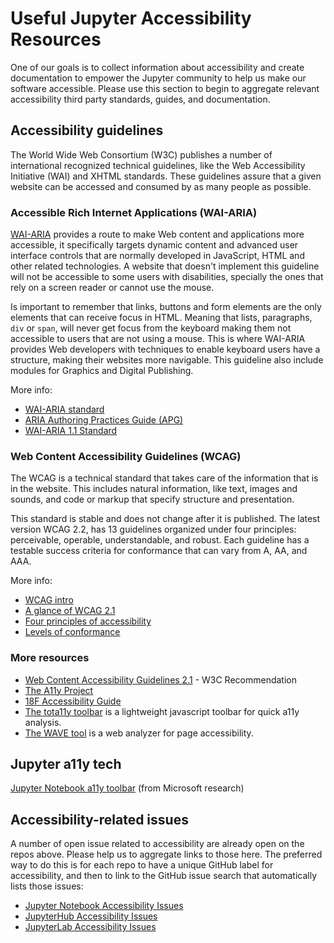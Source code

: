 # Useful Jupyter Accessibility Resources

One of our goals is to collect information about accessibility and create documentation to empower the Jupyter community to help us make our software accessible. Please use this section to begin to aggregate relevant accessibility third party standards, guides, and documentation.

## Accessibility guidelines

The World Wide Web Consortium (W3C) publishes a number of international recognized technical guidelines, like the Web Accessibility Initiative (WAI) and XHTML standards. These guidelines assure that a given website can be accessed and consumed by as many people as possible.

### Accessible Rich Internet Applications (WAI-ARIA)

[WAI-ARIA](https://www.w3.org/WAI/standards-guidelines/aria/) provides a route to make Web content and applications more accessible, it specifically targets dynamic content and advanced user interface controls that are normally developed in JavaScript, HTML and other related technologies. A website that doesn't implement this guideline will not be accessible to some users with disabilities, specially the ones that rely on a screen reader or cannot use the mouse.

Is important to remember that links, buttons and form elements are the only elements that can receive focus in HTML. Meaning that lists, paragraphs, `div` or `span`, will never get focus from the keyboard making them not accessible to users that are not using a mouse. This is where WAI-ARIA provides Web developers with techniques to enable keyboard users have a structure, making their websites more navigable. This guideline also include modules for Graphics and Digital Publishing.

More info:

- [WAI-ARIA standard](https://www.w3.org/TR/wai-aria/)
- [ARIA Authoring Practices Guide (APG)](https://www.w3.org/WAI/ARIA/apg/)
- [WAI-ARIA 1.1 Standard](https://www.w3.org/TR/wai-aria-1.1/)

### Web Content Accessibility Guidelines (WCAG)

The WCAG is a technical standard that takes care of the information that is in the website. This includes natural information, like text, images and sounds, and code or markup that specify structure and presentation.

This standard is stable and does not change after it is published. The latest version WCAG 2.2, has 13 guidelines organized under four principles: perceivable, operable, understandable, and robust. Each guideline has a testable success criteria for conformance that can vary from A, AA, and AAA.

More info:

- [WCAG intro](https://www.w3.org/WAI/standards-guidelines/wcag/)
- [A glance of WCAG 2.1](https://www.w3.org/WAI/standards-guidelines/wcag/glance/)
- [Four principles of accessibility](https://www.w3.org/WAI/WCAG21/Understanding/intro#understanding-the-four-principles-of-accessibility)
- [Levels of conformance](https://www.w3.org/WAI/WCAG21/Understanding/conformance#levels)

### More resources

- [Web Content Accessibility Guidelines 2.1](https://www.w3.org/TR/WCAG21/) - W3C Recommendation
- [The A11y Project](https://a11yproject.com/)
- [18F Accessibility Guide](https://accessibility.18f.gov/)
- [The tota11y toolbar](https://khan.github.io/tota11y/) is a lightweight javascript toolbar for quick a11y analysis.
- [The WAVE tool](http://wave.webaim.org/report#/http://z2jh.jupyter.org/) is a web analyzer for page accessibility.

## Jupyter a11y tech

[Jupyter Notebook a11y toolbar](https://github.com/uclixnjupyternbaccessibility/jupyter_contrib_nbextensions/tree/master/src/jupyter_contrib_nbextensions/nbextensions/accessibility_toolbar) (from Microsoft research)

## Accessibility-related issues

A number of open issue related to accessibility are already open on the repos above.
Please help us to aggregate links to those here.
The preferred way to do this is for each repo to have a unique GitHub label for accessibility,
and then to link to the GitHub issue search that automatically lists those issues:

- [Jupyter Notebook Accessibility Issues](https://github.com/jupyter/notebook/issues?q=is%3Aopen+is%3Aissue+label%3Atag%3AAccessibility)
- [JupyterHub Accessibility Issues](https://github.com/jupyterhub/jupyterhub/issues?q=is%3Aopen+is%3Aissue+label%3Aaccessibility)
- [JupyterLab Accessibility Issues](https://github.com/jupyterlab/jupyterlab/issues?q=is%3Aopen+is%3Aissue+label%3Atag%3AAccessibility)
